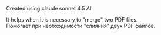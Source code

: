 Created using claude sonnet 4.5 AI
  
It helps when it is necessary to "merge" two PDF files.  
Помогает при необходимости "слияния" двух PDF файлов.

